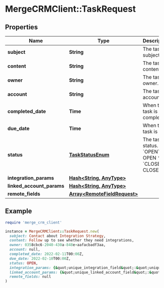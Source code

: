 # MergeCRMClient::TaskRequest

## Properties

| Name | Type | Description | Notes |
| ---- | ---- | ----------- | ----- |
| **subject** | **String** | The task&#39;s subject. | [optional] |
| **content** | **String** | The task&#39;s content. | [optional] |
| **owner** | **String** | The task&#39;s owner. | [optional] |
| **account** | **String** | The task&#39;s account. | [optional] |
| **completed_date** | **Time** | When the task is completed. | [optional] |
| **due_date** | **Time** | When the task is due. | [optional] |
| **status** | [**TaskStatusEnum**](TaskStatusEnum.md) | The task&#39;s status.  * &#x60;OPEN&#x60; - OPEN * &#x60;CLOSED&#x60; - CLOSED | [optional] |
| **integration_params** | [**Hash&lt;String, AnyType&gt;**](AnyType.md) |  | [optional] |
| **linked_account_params** | [**Hash&lt;String, AnyType&gt;**](AnyType.md) |  | [optional] |
| **remote_fields** | [**Array&lt;RemoteFieldRequest&gt;**](RemoteFieldRequest.md) |  | [optional] |

## Example

```ruby
require 'merge_crm_client'

instance = MergeCRMClient::TaskRequest.new(
  subject: Contact about Integration Strategy,
  content: Follow up to see whether they need integrations,
  owner: 0358cbc6-2040-430a-848e-aafacbadf3aa,
  account: null,
  completed_date: 2022-02-11T00:00Z,
  due_date: 2022-02-10T00:00Z,
  status: OPEN,
  integration_params: {&quot;unique_integration_field&quot;:&quot;unique_integration_field_value&quot;},
  linked_account_params: {&quot;unique_linked_account_field&quot;:&quot;unique_linked_account_field_value&quot;},
  remote_fields: null
)
```

